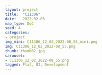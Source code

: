 ```yaml
---
layout: project
title:  "C11306"
date:   2022-02-03
map_type: DoC
seed: A
categories:
- project
img_mini: C11306_12_02_2022-08_55_mini.png
img: C11306_12_02_2022-08_55.png
thumb: thumb02.jpg
carousel:
- C11306_12_02_2022-08_55.png
tagged: Flat, UI, Development
---
```

